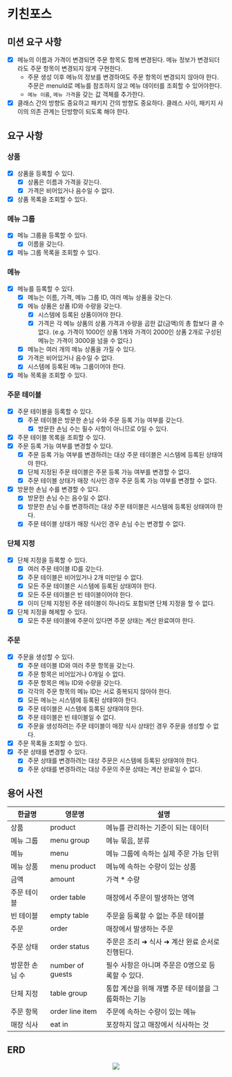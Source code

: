# 키친포스

## 미션 요구 사항

- [x] 메뉴의 이름과 가격이 변경되면 주문 항목도 함께 변경된다. 메뉴 정보가 변경되더라도 주문 항목이 변경되지 않게 구현한다.
    - 주문 생성 이후 메뉴의 정보를 변경하여도 주문 항목이 변경되지 않아야 한다. 주문은 menuId로 메뉴를 참조하지 않고 메뉴 데이터를 조회할 수 있어야한다.
    - `메뉴 이름`, `메뉴 가격`을 갖는 값 객체를 추가한다.
- [x] 클래스 간의 방향도 중요하고 패키지 간의 방향도 중요하다. 클래스 사이, 패키지 사이의 의존 관계는 단방향이 되도록 해야 한다.

## 요구 사항

### 상품

- [x] 상품을 등록할 수 있다.
    - [x] 상품은 이름과 가격을 갖는다.
    - [x] 가격은 비어있거나 음수일 수 없다.
- [x] 상품 목록을 조회할 수 있다.

### 메뉴 그룹

- [x] 메뉴 그룹을 등록할 수 있다.
    - [x] 이름을 갖는다.
- [x] 메뉴 그룹 목록을 조회할 수 있다.

### 메뉴

- [x] 메뉴를 등록할 수 있다.
    - [x] 메뉴는 이름, 가격, 메뉴 그룹 ID, 여러 메뉴 상품을 갖는다.
    - [x] 메뉴 상품은 상품 ID와 수량을 갖는다.
        - [x] 시스템에 등록된 상품이어야 한다.
        - [x] 가격은 각 메뉴 상품의 상품 가격과 수량을 곱한 값(금액)의 총 합보다 클 수 없다. (e.g. 가격이 1000인 상품 1개와 가격이 2000인 상품 2개로 구성된 메뉴는 가격이 3000을 넘을 수
          없다.)
    - [x] 메뉴는 여러 개의 메뉴 상품을 가질 수 있다.
    - [x] 가격은 비어있거나 음수일 수 없다.
    - [x] 시스템에 등록된 메뉴 그룹이어야 한다.
- [x] 메뉴 목록을 조회할 수 있다.

### 주문 테이블

- [x] 주문 테이블을 등록할 수 있다.
    - [x] 주문 테이블은 방문한 손님 수와 주문 등록 가능 여부를 갖는다.
        - [x] 방문한 손님 수는 필수 사항이 아니므로 0일 수 있다.
- [x] 주문 테이블 목록을 조회할 수 있다.
- [x] 주문 등록 가능 여부를 변경할 수 있다.
    - [x] 주문 등록 가능 여부를 변경하려는 대상 주문 테이블은 시스템에 등록된 상태여야 한다.
    - [x] 단체 지정된 주문 테이블은 주문 등록 가능 여부를 변경할 수 없다.
    - [x] 주문 테이블 상태가 매장 식사인 경우 주문 등록 가능 여부를 변경할 수 없다.
- [x] 방문한 손님 수를 변경할 수 있다.
    - [x] 방문한 손님 수는 음수일 수 없다.
    - [x] 방문한 손님 수를 변경하려는 대상 주문 테이블은 시스템에 등록된 상태여야 한다.
    - [x] 주문 테이블 상태가 매장 식사인 경우 손님 수는 변경할 수 없다.

### 단체 지정

- [x] 단체 지정을 등록할 수 있다.
    - [x] 여러 주문 테이블 ID를 갖는다.
    - [x] 주문 테이블은 비어있거나 2개 미만일 수 없다.
    - [x] 모든 주문 테이블은 시스템에 등록된 상태여야 한다.
    - [x] 모든 주문 테이블은 빈 테이블이어야 한다.
    - [x] 이미 단체 지정된 주문 테이블이 하나라도 포함되면 단체 지정을 할 수 없다.
- [x] 단체 지정을 해제할 수 있다.
    - [x] 모든 주문 테이블에 주문이 있다면 주문 상태는 계산 완료여야 한다.

### 주문

- [x] 주문을 생성할 수 있다.
    - [x] 주문 테이블 ID와 여러 주문 항목을 갖는다.
    - [x] 주문 항목은 비어있거나 0개일 수 없다.
    - [x] 주문 항목은 메뉴 ID와 수량을 갖는다.
    - [x] 각각의 주문 항목의 메뉴 ID는 서로 중복되지 않아야 한다.
    - [x] 모든 메뉴는 시스템에 등록된 상태여야 한다.
    - [x] 주문 테이블은 시스템에 등록된 상태여야 한다.
    - [x] 주문 테이블은 빈 테이블일 수 없다.
    - [x] 주문을 생성하려는 주문 테이블이 매장 식사 상태인 경우 주문을 생성할 수 없다.
- [x] 주문 목록들 조회할 수 있다.
- [x] 주문 상태를 변경할 수 있다.
    - [x] 주문 상태를 변경하려는 대상 주문은 시스템에 등록된 상태여야 한다.
    - [x] 주문 상태를 변경하려는 대상 주문의 주문 상태는 계산 완료일 수 없다.

## 용어 사전

| 한글명 | 영문명 | 설명 |
| --- | --- | --- |
| 상품 | product | 메뉴를 관리하는 기준이 되는 데이터 |
| 메뉴 그룹 | menu group | 메뉴 묶음, 분류 |
| 메뉴 | menu | 메뉴 그룹에 속하는 실제 주문 가능 단위 |
| 메뉴 상품 | menu product | 메뉴에 속하는 수량이 있는 상품 |
| 금액 | amount | 가격 * 수량 |
| 주문 테이블 | order table | 매장에서 주문이 발생하는 영역 |
| 빈 테이블 | empty table | 주문을 등록할 수 없는 주문 테이블 |
| 주문 | order | 매장에서 발생하는 주문 |
| 주문 상태 | order status | 주문은 조리 ➜ 식사 ➜ 계산 완료 순서로 진행된다. |
| 방문한 손님 수 | number of guests | 필수 사항은 아니며 주문은 0명으로 등록할 수 있다. |
| 단체 지정 | table group | 통합 계산을 위해 개별 주문 테이블을 그룹화하는 기능 |
| 주문 항목 | order line item | 주문에 속하는 수량이 있는 메뉴 |
| 매장 식사 | eat in | 포장하지 않고 매장에서 식사하는 것 |

## ERD

<p align="center">
    <img src="https://user-images.githubusercontent.com/68512686/197355193-94f6a7fb-9e1d-4bff-b2ab-f5a9b735a5fa.png">
</p>
